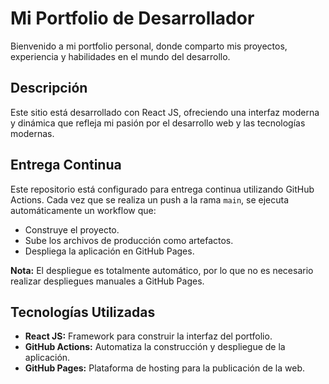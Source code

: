 # Mi Portfolio de Desarrollador

Bienvenido a mi portfolio personal, donde comparto mis proyectos, experiencia y habilidades en el mundo del desarrollo.

## Descripción

Este sitio está desarrollado con React JS, ofreciendo una interfaz moderna y dinámica que refleja mi pasión por el desarrollo web y las tecnologías modernas.

## Entrega Continua

Este repositorio está configurado para entrega continua utilizando GitHub Actions. Cada vez que se realiza un push a la rama `main`, se ejecuta automáticamente un workflow que:

- Construye el proyecto.
- Sube los archivos de producción como artefactos.
- Despliega la aplicación en GitHub Pages.

**Nota:** El despliegue es totalmente automático, por lo que no es necesario realizar despliegues manuales a GitHub Pages.

## Tecnologías Utilizadas

- **React JS:** Framework para construir la interfaz del portfolio.
- **GitHub Actions:** Automatiza la construcción y despliegue de la aplicación.
- **GitHub Pages:** Plataforma de hosting para la publicación de la web.
